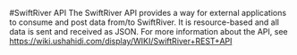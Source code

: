 #SwiftRiver API
The SwiftRiver API provides a way for external applications to consume and post data from/to SwiftRiver. It is resource-based
and all data is sent and received as JSON. For more information about the API, see https://wiki.ushahidi.com/display/WIKI/SwiftRiver+REST+API


